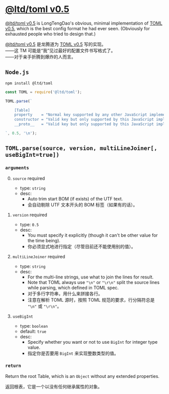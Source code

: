 
[node]: https://www.npmjs.com/package/@ltd/toml
[spec-en]: https://github.com/toml-lang/toml/blob/master/versions/en/toml-v0.5.0.md "Tom's Obvious, Minimal Language"
[spec-cn]: https://github.com/toml-lang/toml/blob/master/versions/cn/toml-v0.5.0.md "汤姆的简明语言"

[@ltd/toml v0.5][node]
======================

[@ltd/toml v0.5][node] is LongTengDao's obvious, minimal implementation of [TOML v0.5][spec-en],
which is the best config format he had ever seen.
(Obviously for exhausted people who tried to design that.)

[@ltd/toml v0.5][node] 是龙腾道为 [TOML v0.5][spec-cn] 写的实现。  
——这 TM 可能是“我”见过最好的配置文件书写格式了。  
——对于亲手折腾到爆炸的人而言。

`Node.js`
---------

```
npm install @ltd/toml
```

```js
const TOML = require('@ltd/toml');

TOML.parse(`

    [Table]
    property    = "Normal key supported by any other JavaScript implementation."
    constructor = "Valid key but only supported by this JavaScript implementation."
    __proto__   = "Valid key but only supported by this JavaScript implementation."

`, 0.5, '\n');
```

`TOML.parse(source, version, multiLineJoiner[, useBigInt=true])`
----------------------------------------------------------------

### `arguments`

0.  `source` required
    *   type: `string`
    +   desc:
        *   Auto trim start BOM (if exists) of the UTF text.
        *   会自动剔除 UTF 文本开头的 BOM 标签（如果有的话）。

1.  `version` required
    *   type: `0.5`
    +   desc:
        *   You must specify it explicitly (though it can't be other value for the time being).
        *   你必须显式地进行指定（尽管目前还不能使用别的值）。

2.  `multiLineJoiner` required
    *   type: `string`
    +   desc:
        *   For the multi-line strings, use what to join the lines for result.
        *   Note that TOML always use `"\n"` or `"\r\n"` split the source lines while parsing, which defined in TOML spec.
        *   对于多行字符串，用什么来拼接各行。
        *   注意在解析 TOML 源时，按照 TOML 规范的要求，行分隔符总是 `"\n"` 或 `"\r\n"`。

3.  `useBigInt`
    *   type: `boolean`
    *   default: `true`
    +   desc:
        *   Specify whether you want or not to use `BigInt` for integer type value.
        *   指定你是否要用 `BigInt` 来实现整数类型的值。

### `return`

Return the root Table, which is an `Object` without any extended properties.

返回根表，它是一个以没有任何继承属性的对象。
